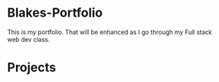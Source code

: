 # Blakes-Portfolio
This is my portfolio. That will be enhanced as I go through my Full stack web dev class.
# Projects
